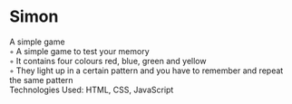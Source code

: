# Simon
A simple game <br />
◦ A simple game to test your memory <br />
◦ It contains four colours red, blue, green and yellow <br />
◦ They light up in a certain pattern and you have to remember and repeat the same pattern <br />
Technologies Used: HTML, CSS, JavaScript <br />
